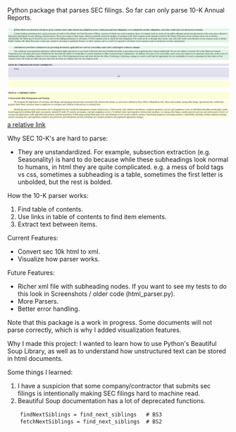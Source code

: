 Python package that parses SEC filings. So far can only parse 10-K Annual Reports.

![Tesla 10K](Assets/Screenshots/tsla_10k.png "Tesla 10K")
[a relative link](Assets/tsla_parsed_10k.xml)

Why SEC 10-K's are hard to parse:
* They are unstandardized. For example, subsection extraction (e.g. Seasonality) is hard to do because while these subheadings look normal to humans, in html they are quite complicated. e.g. a mess of bold tags vs css, sometimes a subheading is a table, sometimes the first letter is unbolded, but the rest is bolded.

How the 10-K parser works:
1. Find table of contents.
2. Use links in table of contents to find item elements.
3. Extract text between items.

Current Features:
* Convert sec 10k html to xml.
* Visualize how parser works.

Future Features:
* Richer xml file with subheading nodes. If you want to see my tests to do this look in Screenshots / older code (html_parser.py).
* More Parsers.
* Better error handling.

Note that this package is a work in progress. Some documents will not parse correctly, which is why I added visualization features.

Why I made this project:
I wanted to learn how to use Python's Beautiful Soup Library, as well as to understand how unstructured text can be stored in html documents.

Some things I learned:
1. I have a suspicion that some company/contractor that submits sec filings is intentionally making SEC filings hard to machine read.
2. Beautiful Soup documentation has a lot of deprecated functions.
```
    findNextSiblings = find_next_siblings   # BS3
    fetchNextSiblings = find_next_siblings  # BS2
```

